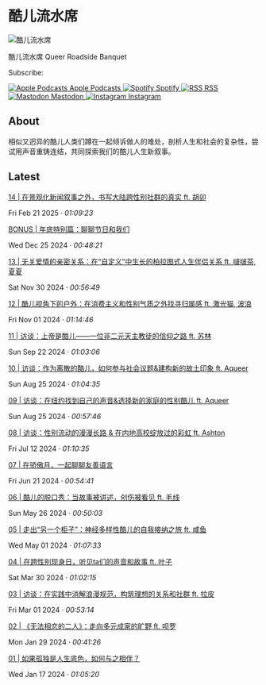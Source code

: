 # 酷儿流水席

![酷儿流水席](https://media-cdn.50w.us/microfeed-podcast/production/images/channel-1fabfb4db0e0d8bf2a37083ea0b0ba85.png)

酷儿流水席 Queer Roadside Banquet

Subscribe:

[
![Apple Podcasts](https://pod.50w.us/assets/brands/subscribe/apple.jpg)
Apple Podcasts
](https://podcasts.apple.com/us/podcast/酷儿流水席/id1725512952)
[
![Spotify](https://pod.50w.us/assets/brands/subscribe/spotify.jpg)
Spotify
](https://open.spotify.com/show/2tthCR4m5rDY1Wcy5wpbqD)
[
![RSS](https://pod.50w.us/assets/brands/subscribe/rss.png)
RSS
](https://pod.50w.us/rss/)
[
![Mastodon](https://pod.50w.us/assets/brands/subscribe/custom.png)
Mastodon
](https://biplus.date/@queerroadsidebanquet)
[
![Instagram](https://pod.50w.us/assets/brands/subscribe/custom.png)
Instagram
](https://www.instagram.com/queerroadsidebanquet/)

## About

相似又迥异的酷儿人类们蹲在一起倾诉做人的难处，剖析人生和社会的复杂性，尝试用声音重铸连结，共同探索我们的酷儿人生新叙事。

## Latest

[14 | 在景观化新闻叙事之外，书写大陆跨性别社群的真实 ft. 胡卯](https://pod.50w.us/i/14-or-ft-X3Aov9qWAmI/)

Fri Feb 21 2025 · _01:09:23_

[BONUS | 年底特别篇：聊聊节日和我们](https://pod.50w.us/i/bonus-or-GMte208UrDy/)

Wed Dec 25 2024 · _00:48:21_

[13 | 无关爱情的亲密关系：在“自定义”中生长的柏拉图式人生伴侣关系 ft. 啵啵茶, 夏夏](https://pod.50w.us/i/13-or-ft-VZIiPBMu9hk/)

Sat Nov 30 2024 · _00:56:49_

[12 | 酷儿视角下的户外：在消费主义和性别气质之外找寻归属感 ft. 激光猫, 波浪](https://pod.50w.us/i/12-or-ft-BEM9BEDMyPH/)

Fri Nov 01 2024 · _01:14:46_

[11 | 访谈：上帝是酷儿——一位非二元天主教徒的信仰之路 ft. 苏林](https://pod.50w.us/i/11-or-yuan-ft-yzoHY0RtmAa/)

Sun Sep 22 2024 · _01:03:06_

[10 | 访谈：作为离散的酷儿，如何参与社会议题&建构新的故土印象 ft. Aqueer](https://pod.50w.us/i/10-or-and-ft-aqueer-mkVK6S91VaG/)

Sun Aug 25 2024 · _01:04:35_

[09 | 访谈：在纽约找到自己的声音&选择新的家庭的性别酷儿 ft. Aqueer](https://pod.50w.us/i/09-or-and-ft-aqueer-EArQzauNxVt/)

Sun Aug 25 2024 · _00:57:46_

[08 | 访谈：性别流动的漫漫长路 & 在内地高校绽放过的彩虹 ft. Ashton](https://pod.50w.us/i/08-or-and-ft-ashton-l-IUcFwyuxN/)

Fri Jul 12 2024 · _01:10:35_

[07 | 在骄傲月，一起聊聊友善语言](https://pod.50w.us/i/07-or-6W8ogxRas1O/)

Fri Jun 21 2024 · _00:54:41_

[06 | 酷儿的脱口秀：当故事被讲述，创伤被看见 ft. 毛线](https://pod.50w.us/i/06-or-ft-o5NrcTE7__R/)

Sun May 26 2024 · _00:50:03_

[05 | 走出“另一个柜子”：神经多样性酷儿的自我接纳之旅 ft. 咸鱼](https://pod.50w.us/i/05-or-ft-nTfVRHSQeAr/)

Wed May 01 2024 · _01:07:33_

[04 | 在跨性别现身日，听见ta们的声音和故事 ft. 叶子](https://pod.50w.us/i/04-or-ta-ft-T6Ym7-Q9bJ0/)

Sat Mar 30 2024 · _01:02:15_

[03 | 访谈：在实践中消解浪漫规范，构筑理想的关系和社群 ft. 拉皮](https://pod.50w.us/i/03-or-ft-QsII_2tJtby/)

Fri Mar 01 2024 · _00:53:14_

[02 | 《无法相恋的二人》：走向多元成家的旷野 ft. 呗罗](https://pod.50w.us/i/02-or-yuan-ft-1ExUK4XiQ4h/)

Mon Jan 29 2024 · _00:41:26_

[01 | 如果孤独是人生底色，如何与之相伴？](https://pod.50w.us/i/01-or-dls-yPb7cvb/)

Wed Jan 17 2024 · _01:05:20_
